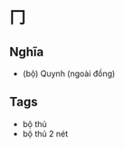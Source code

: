 # 冂

## Nghĩa
* (bộ) Quynh (ngoài đồng)

## Tags
* bộ thủ
* bộ thủ 2 nét

<script>window.HANZI_FIELD='冂';</script>